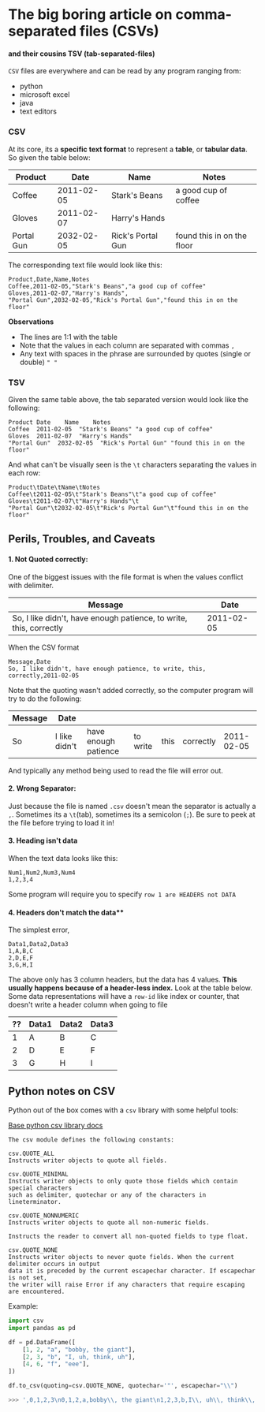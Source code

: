 # The big boring article on comma-separated files (CSVs)

#### and their cousins TSV (tab-separated-files)

`CSV` files are everywhere and can be read by any program ranging from:

- python
- microsoft excel
- java
- text editors

### CSV

At its core, its a **specific text format** to represent a **table**, or **tabular data**. So given the table below:

|Product | Date | Name | Notes|
|--------|------|------|------|
|Coffee  | 2011-02-05 | Stark's Beans | a good cup of coffee |
|Gloves  | 2011-02-07 | Harry's Hands | |
|Portal Gun  | 2032-02-05 | Rick's Portal Gun | found this in on the floor |

The corresponding text file would look like this:

```
Product,Date,Name,Notes
Coffee,2011-02-05,"Stark's Beans","a good cup of coffee"
Gloves,2011-02-07,"Harry's Hands",
"Portal Gun",2032-02-05,"Rick's Portal Gun","found this in on the floor"
```

**Observations**

- The lines are 1:1 with the table
- Note that the values in each column are separated with commas `,`
- Any text with spaces in the phrase are surrounded by quotes (single or double) `" "`

### TSV

Given the same table above, the tab separated version would look like the following:

```
Product Date    Name    Notes
Coffee  2011-02-05  "Stark's Beans" "a good cup of coffee"
Gloves  2011-02-07  "Harry's Hands" 
"Portal Gun"  2032-02-05  "Rick's Portal Gun" "found this in on the floor"
```

And what can't be visually seen is the `\t` characters separating the values in each row:

```
Product\tDate\tName\tNotes
Coffee\t2011-02-05\t"Stark's Beans"\t"a good cup of coffee"
Gloves\t2011-02-07\t"Harry's Hands"\t
"Portal Gun"\t2032-02-05\t"Rick's Portal Gun"\t"found this in on the floor"
```

## Perils, Troubles, and Caveats

#### 1. Not Quoted correctly:

One of the biggest issues with the file format is when the values conflict with delimiter.

|Message | Date |
|--------|------|
|So, I like didn't, have enough patience, to write, this, correctly  | 2011-02-05 |

When the CSV format

```
Message,Date
So, I like didn't, have enough patience, to write, this, correctly,2011-02-05 
```

Note that the quoting wasn't added correctly, so the computer program will try to do the following:

|Message | Date ||||||
|----|--------------|---------------------|--------|----|---------|----------|
| So | I like didn't| have enough patience|to write|this|correctly|2011-02-05|

And typically any method being used to read the file will error out.

#### 2. Wrong Separator:

Just because the file is named `.csv` doesn't mean the separator is actually a `,`. Sometimes its a `\t`(tab), sometimes its a semicolon (`;`). Be sure to peek at the file before trying to load it in!


#### 3. Heading isn't data

When the text data looks like this:

```
Num1,Num2,Num3,Num4
1,2,3,4
```

Some program will require you to specify `row 1 are HEADERS not DATA`

#### 4. Headers don't match the data**

The simplest error, 

```
Data1,Data2,Data3
1,A,B,C
2,D,E,F
3,G,H,I
```

The above only has 3 column headers, but the data has 4 values. **This usually happens because of a header-less index.** Look at the table below. Some data representations will have a `row-id` like index or counter, that doesn't write a header column when going to file

|??|Data1|Data2|Data3|
|--|---|----|---|
|1|A|B|C|
|2|D|E|F|
|3|G|H|I|



## Python notes on CSV

Python out of the box comes with a `csv` library with some helpful tools:

[Base python csv library docs](https://docs.python.org/3/library/csv.html)

```
The csv module defines the following constants:

csv.QUOTE_ALL
Instructs writer objects to quote all fields.

csv.QUOTE_MINIMAL
Instructs writer objects to only quote those fields which contain special characters
such as delimiter, quotechar or any of the characters in lineterminator.

csv.QUOTE_NONNUMERIC
Instructs writer objects to quote all non-numeric fields.

Instructs the reader to convert all non-quoted fields to type float.

csv.QUOTE_NONE
Instructs writer objects to never quote fields. When the current delimiter occurs in output
data it is preceded by the current escapechar character. If escapechar is not set,
the writer will raise Error if any characters that require escaping are encountered.
```

Example:

```python
import csv
import pandas as pd

df = pd.DataFrame([
    [1, 2, "a", "bobby, the giant"],
    [2, 3, "b", "I, uh, think, uh"],
    [4, 6, "f", "eee"],
])

df.to_csv(quoting=csv.QUOTE_NONE, quotechar='"', escapechar="\\")

>>> ',0,1,2,3\n0,1,2,a,bobby\\, the giant\n1,2,3,b,I\\, uh\\, think\\, uh\n2,4,6,f,eee\n'
```